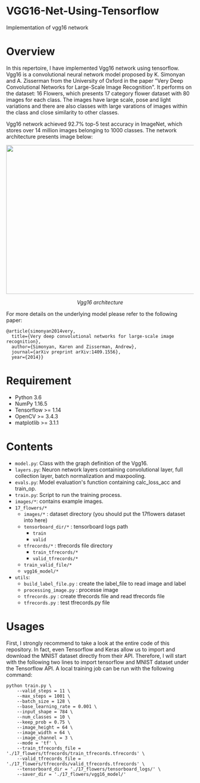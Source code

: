 # VGG16-Net-Using-Tensorflow
Implementation of vgg16 network

# Overview

In this repertoire, I have implemented Vgg16 network using tensorflow. Vgg16 is a convolutional neural network model proposed by K. Simonyan and A. Zisserman from the University of Oxford in the paper "Very Deep Convolutional Networks for Large-Scale Image Recognition". It performs on the dataset: 16 Flowers, which presents 17 category flower dataset with 80 images for each class. The images have large scale, pose and light variations and there are also classes with large varations of images within the class and close similarity to other classes. 

Vgg16 network achieved 92.7% top-5 test accuracy in ImageNet, which stores over 14 million images belonging to 1000 classes. The network architecture presents image below:


<p align="center">
	<img src="https://github.com/zhaoqi19/VGG16-Net-Using-Tensorflow/blob/master/image/vgg16.png"  width="560" height="400">
	<p align="center">
		<em>Vgg16 architecture</em>
	</p>
</p>


For more details on the underlying model please refer to the following paper:

    @article{simonyan2014very,
      title={Very deep convolutional networks for large-scale image recognition},
      author={Simonyan, Karen and Zisserman, Andrew},
      journal={arXiv preprint arXiv:1409.1556},
      year={2014}}
      
 # Requirement

- Python 3.6
- NumPy 1.16.5
- Tensorflow >= 1.14
- OpenCV >= 3.4.3
- matplotlib >= 3.1.1

# Contents

- `model.py`: Class with the graph definition of the Vgg16.
- `layers.py`: Neuron network layers containing convolutional layer, full collection layer, batch normalization and maxpooling.
- `evals.py`: Model evaluation's function containing calc_loss_acc and train_op.
- `train.py`: Script to run the training process.
- `images/*`: contains example images.
- `17_flowers/*`
	- `images/*` : dataset directory (you should put the 17flowers dataset into here)
	- `tensorboard_dir/*` : tensorboard logs path
		- `train`
		- `valid` 
	- `tfrecords/*` : tfrecords file directory
		- `train_tfrecords/*`
		- `valid_tfrecords/*`
	- `train_valid_file/*` 
	- `vgg16_model/*` 
- `utils`:
	- `build_label_file.py` : create the label_file to read image and label
	- `processing_image.py` : processe image 
	- `tfrecords.py` : create tfrecords file and read tfrecords file
	- `tfrecords.py` : test tfrecords.py file 

# Usages

First, I strongly recommend to take a look at the entire code of this repository. In fact, even Tensorflow and Keras allow us to import and download the MNIST dataset directly from their API. Therefore, I will start with the following two lines to import tensorflow and MNIST dataset under the Tensorflow API. A local training job can be run with the following command:

    python train.py \
		--valid_steps = 11 \
		--max_steps = 1001 \
		--batch_size = 128 \
		--base_learning_rate = 0.001 \
		--input_shape = 784 \
		--num_classes = 10 \
		--keep_prob = 0.75 \
		--image_height = 64 \
		--image_width = 64 \
		--image_channel = 3 \
		--mode = 'tf' \
		--train_tfrecords_file = './17_flowers/tfrecords/train_tfrecords.tfrecords' \
		--valid_tfrecords_file = './17_flowers/tfrecords/valid_tfrecords.tfrecords' \
		--tensorboard_dir = './17_flowers/tensorboard_logs/' \
		--saver_dir = './17_flowers/vgg16_model/'
